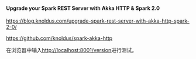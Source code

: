 #### Upgrade your Spark REST Server with Akka HTTP & Spark 2.0

<https://blog.knoldus.com/upgrade-spark-rest-server-with-akka-http-spark-2-0/>


<https://github.com/knoldus/spark-akka-http>


在浏览器中输入<http://localhost:8001/version>进行测试。